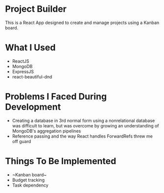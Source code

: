 # Project Builder
This is a React App designed to create and manage projects using a Kanban board. 

# What I Used
* ReactJS
* MongoDB
* ExpressJS
* react-beautiful-dnd 

# Problems I Faced During Development
- Creating a database in 3rd normal form using a nonrelational database was difficult to learn, but was overcome by growing an understanding of MongoDB's aggregation pipelines
- Reference passing and the way React handles ForwardRefs threw me off guard

# Things To Be Implemented
- ~Kanban board~
- Budget tracking
- Task dependency

